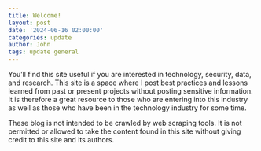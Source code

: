 ```yaml
---
title: Welcome!
layout: post
date: '2024-06-16 02:00:00'
categories: update
author: John
tags: update general
---
```


You’ll find this site useful if you are interested in technology, security, data, and research. This site is a space where I post best practices and lessons learned from past or present projects without posting sensitive information. It is therefore a great resource to those who are entering into this industry as well as those who have been in the technology industry for some time.

These blog is not intended to be crawled by web scraping tools. It is not permitted or allowed to take the content found in this site without giving credit to this site and its authors.